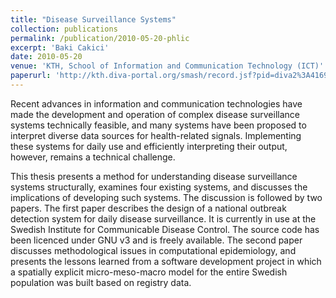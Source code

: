 ```yaml
---
title: "Disease Surveillance Systems"
collection: publications
permalink: /publication/2010-05-20-phlic
excerpt: 'Baki Cakici'
date: 2010-05-20
venue: 'KTH, School of Information and Communication Technology (ICT)'
paperurl: 'http://kth.diva-portal.org/smash/record.jsf?pid=diva2%3A416962'
---
```

Recent advances in information and communication technologies have made the development and operation of complex disease surveillance systems technically feasible, and many systems have been proposed to interpret diverse data sources for health-related signals. Implementing these systems for daily use and efficiently interpreting their output, however, remains a technical challenge.

This thesis presents a method for understanding disease surveillance systems structurally, examines four existing systems, and discusses the implications of developing such systems. The discussion is followed by two papers. The first paper describes the design of a national outbreak detection system for daily disease surveillance. It is currently in use at the Swedish Institute for Communicable Disease Control. The source code has been licenced under GNU v3 and is freely available. The second paper discusses methodological issues in computational epidemiology, and presents the lessons learned from a software development project in which a spatially explicit micro-meso-macro model for the entire Swedish population was built based on registry data.